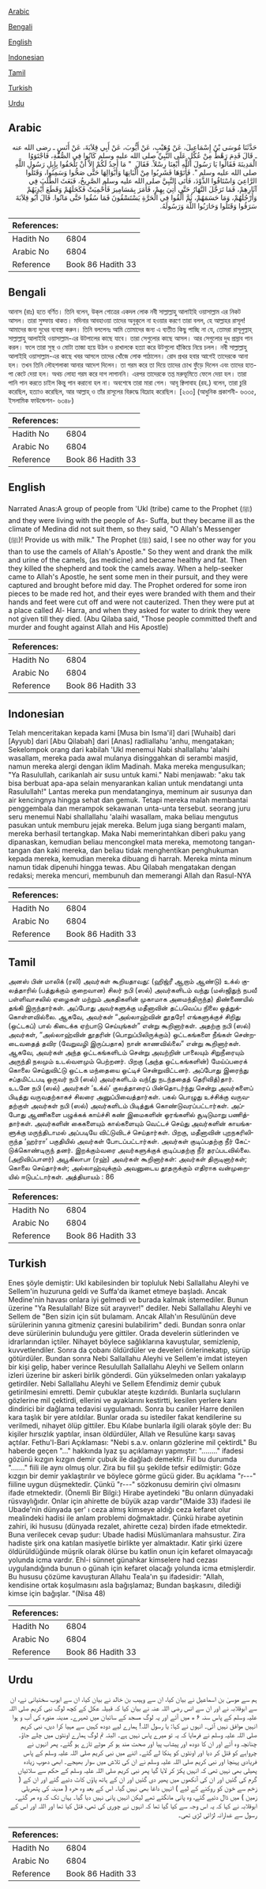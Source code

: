 [Arabic](#arabic)

[Bengali](#bengali)

[English](#english)

[Indonesian](#indonesian)

[Tamil](#tamil)

[Turkish](#turkish)

[Urdu](#urdu)

## Arabic


<div dir="rtl" lang="ar" style={{fontSize:'larger',backgroundColor:'#f8f9fa',padding:20}}>
حَدَّثَنَا مُوسَى بْنُ إِسْمَاعِيلَ، عَنْ وُهَيْبٍ، عَنْ أَيُّوبَ، عَنْ أَبِي قِلاَبَةَ، عَنْ أَنَسٍ ـ رضى الله عنه ـ قَالَ قَدِمَ رَهْطٌ مِنْ عُكْلٍ عَلَى النَّبِيِّ صلى الله عليه وسلم كَانُوا فِي الصُّفَّةِ، فَاجْتَوَوُا الْمَدِينَةَ فَقَالُوا يَا رَسُولَ اللَّهِ أَبْغِنَا رِسْلاً‏.‏ فَقَالَ ‏ "‏ مَا أَجِدُ لَكُمْ إِلاَّ أَنْ تَلْحَقُوا بِإِبِلِ رَسُولِ اللَّهِ صلى الله عليه وسلم ‏"‏‏.‏ فَأَتَوْهَا فَشَرِبُوا مِنْ أَلْبَانِهَا وَأَبْوَالِهَا حَتَّى صَحُّوا وَسَمِنُوا، وَقَتَلُوا الرَّاعِيَ وَاسْتَاقُوا الذَّوْدَ، فَأَتَى النَّبِيَّ صلى الله عليه وسلم الصَّرِيخُ، فَبَعَثَ الطَّلَبَ فِي آثَارِهِمْ، فَمَا تَرَجَّلَ النَّهَارُ حَتَّى أُتِيَ بِهِمْ، فَأَمَرَ بِمَسَامِيرَ فَأُحْمِيَتْ فَكَحَلَهُمْ وَقَطَعَ أَيْدِيَهُمْ وَأَرْجُلَهُمْ، وَمَا حَسَمَهُمْ، ثُمَّ أُلْقُوا فِي الْحَرَّةِ يَسْتَسْقُونَ فَمَا سُقُوا حَتَّى مَاتُوا‏.‏ قَالَ أَبُو قِلاَبَةَ سَرَقُوا وَقَتَلُوا وَحَارَبُوا اللَّهَ وَرَسُولَهُ‏.‏
</div>
<div style={{backgroundColor:'#f8f9fa',padding:20, marginBottom: 10}}><table> <thead> <tr> <th>References:</th> <th></th> </tr> </thead> <tbody><tr><td>Hadith No</td><td>6804</td></tr><tr><td>Arabic No</td><td>6804</td></tr><tr><td>Reference</td><td>Book 86 Hadith 33</td></tr></tbody></table></div>

## Bengali


<div dir="ltr" lang="bn" style={{fontSize:'larger',backgroundColor:'#f8f9fa',padding:20}}>
আনাস (রাঃ) হতে বর্ণিত। তিনি বলেন, উক্‌ল গোত্রের একদল লোক নবী সাল্লাল্লাহু আলাইহি ওয়াসাল্লাম এর নিকট আসল। তারা সুফ্ফায় থাকত। মদিনার আবহাওয়া তাদের অনুকূলে না হওয়ার করণে তারা বলল, হে আল্লাহর রাসূল! আমাদের জন্য দুধের ব্যবস্থা করুন। তিনি বললেনঃ আমি তোমাদের জন্য এ ব্যতীত কিছু পাচ্ছি না যে, তোমরা রাসূলুল্লাহ্ সাল্লাল্লাহু আলাইহি ওয়াসাল্লাম-এর উটপালের কাছে যাবে। তারা সেগুলোর কাছে আসল। আর সেগুলোর দুধ প্রস্রাব পান করল। ফলে তারা সুস্থ ও মোটা তাজা হয়ে উঠল ও রাখালকে হত্যা করে উটগুলো হাঁকিয়ে নিয়ে চলল। নবী সাল্লাল্লাহু আলাইহি ওয়াসাল্লাম-এর কাছে খবর আসলে তাদের খোঁজে লোক পাঠালেন। রোদ প্রখর হবার আগেই তাদেরকে আনা হল। তখন তিনি লৌহশলাকা আনার আদেশ দিলেন। তা গরম করে তা দিয়ে তাদের চোখ ফুঁড়ে দিলেন এবং তাদের হাত-পা কেটে দেয়া হল। অথচ লোহা গরম করে দাগ লাগাননি। এরপর তাদেরকে তপ্ত মরুভূমিতে ফেলে দেয়া হল। তারা পানি পান করতে চাইল কিন্তু পান করানো হল না। অবশেষে তারা মারা গেল। আবূ ক্বিলাবাহ (রহ.) বলেন, তারা চুরি করেছিল, হত্যাও করেছিল, আর আল্লাহ্ ও তাঁর রাসূলের বিরুদ্ধে বিদ্রোহ করেছিল। [২৩৩] (আধুনিক প্রকাশনী- ৬৩৩৫, ইসলামিক ফাউন্ডেশন- ৬৩৪৮)
</div>
<div style={{backgroundColor:'#f8f9fa',padding:20, marginBottom: 10}}><table> <thead> <tr> <th>References:</th> <th></th> </tr> </thead> <tbody><tr><td>Hadith No</td><td>6804</td></tr><tr><td>Arabic No</td><td>6804</td></tr><tr><td>Reference</td><td>Book 86 Hadith 33</td></tr></tbody></table></div>

## English


<div dir="ltr" lang="en" style={{fontSize:'larger',backgroundColor:'#f8f9fa',padding:20}}>
Narrated Anas:A group of people from 'Ukl (tribe) came to the Prophet (ﷺ) and they were living with the people of As- Suffa, but they became ill as the climate of Medina did not suit them, so they said, "O Allah's Messenger (ﷺ)! Provide us with milk." The Prophet (ﷺ) said, I see no other way for you than to use the camels of Allah's Apostle." So they went and drank the milk and urine of the camels, (as medicine) and became healthy and fat. Then they killed the shepherd and took the camels away. When a help-seeker came to Allah's Apostle, he sent some men in their pursuit, and they were captured and brought before mid day. The Prophet ordered for some iron pieces to be made red hot, and their eyes were branded with them and their hands and feet were cut off and were not cauterized. Then they were put at a place called Al- Harra, and when they asked for water to drink they were not given till they died. (Abu Qilaba said, "Those people committed theft and murder and fought against Allah and His Apostle)
</div>
<div style={{backgroundColor:'#f8f9fa',padding:20, marginBottom: 10}}><table> <thead> <tr> <th>References:</th> <th></th> </tr> </thead> <tbody><tr><td>Hadith No</td><td>6804</td></tr><tr><td>Arabic No</td><td>6804</td></tr><tr><td>Reference</td><td>Book 86 Hadith 33</td></tr></tbody></table></div>

## Indonesian


<div dir="ltr" lang="id" style={{fontSize:'larger',backgroundColor:'#f8f9fa',padding:20}}>
Telah menceritakan kepada kami [Musa bin Isma'il] dari [Wuhaib] dari [Ayyub] dari [Abu Qilabah] dari [Anas] radliallahu 'anhu, mengatakan; Sekelompok orang dari kabilah 'Ukl menemui Nabi shallallahu 'alaihi wasallam, mereka pada awal mulanya disinggahkan di serambi masjid, namun mereka alergi dengan iklim Madinah. Maka mereka mengusulkan; "Ya Rasulullah, carikanlah air susu untuk kami." Nabi menjawab: "aku tak bisa berbuat apa-apa selain menyarankan kalian untuk mendatangi unta Rasulullah!" Lantas mereka pun mendatanginya, meminum air susunya dan air kencingnya hingga sehat dan gemuk. Tetapi mereka malah membantai penggembala dan merampok sekawanan unta-unta tersebut. seorang juru seru menemui Nabi shallallahu 'alaihi wasallam, maka beliau mengutus pasukan untuk memburu jejak mereka. Belum juga siang berganti malam, mereka berhasil tertangkap. Maka Nabi memerintahkan diberi paku yang dipanaskan, kemudian beliau mencongkel mata mereka, memotong tangan-tangan dan kaki mereka, dan beliau tidak menghentikan penghukuman kepada mereka, kemudian mereka dibuang di harrah. Mereka minta minum namun tidak dipenuhi hingga tewas. Abu Qilabah mengatakan dengan redaksi; mereka mencuri, membunuh dan memerangi Allah dan Rasul-NYA
</div>
<div style={{backgroundColor:'#f8f9fa',padding:20, marginBottom: 10}}><table> <thead> <tr> <th>References:</th> <th></th> </tr> </thead> <tbody><tr><td>Hadith No</td><td>6804</td></tr><tr><td>Arabic No</td><td>6804</td></tr><tr><td>Reference</td><td>Book 86 Hadith 33</td></tr></tbody></table></div>

## Tamil


<div dir="ltr" lang="ta" style={{fontSize:'larger',backgroundColor:'#f8f9fa',padding:20}}>
அனஸ் பின் மாலிக் (ரலி) அவர்கள் கூறியதாவது: (ஹிஜ்ரீ ஆறாம் ஆண்டு) உக்ல் குலத்தாரில் (பத்துக்கும் குறைவான) சிலர் நபி (ஸல்) அவர்களிடம் வந்து (மஸ்ஜிதுந் நபவீ பள்ளிவாசலில் ஏழைகள் மற்றும் அகதிகளின் முகாமாக அமைந்திருந்த) திண்ணையில் தங்கி இருந்தார்கள். அப்போது அவர்களுக்கு மதீனாவின் தட்பவெப்ப நிலை ஒத்துக்கொள்ளவில்லை. ஆகவே, அவர்கள் “அல்லாஹ்வின் தூதரே! எங்களுக்குச் சிறிது (ஒட்டகப்) பால் கிடைக்க ஏற்பாடு செய்யுங்கள்” என்று கூறினார்கள். அதற்கு நபி (ஸல்) அவர்கள், “அல்லாஹ்வின் தூதரின் (பொறுப்பிலிருக்கும்) ஒட்டகங்களை நீங்கள் சென்றடைவதைத் தவிர (வேறுவழி இருப்பதாக) நான் காணவில்லை” என்று கூறினார்கள். ஆகவே, அவர்கள் அந்த ஒட்டகங்களிடம் சென்று அவற்றின் பாலையும் சிறுநீரையும் அருந்தி நலமும் உடல்வளமும் பெற்றனர். பிறகு (அந்த ஒட்டகங்களின்) மேய்ப்பரைக் கொலை செய்துவிட்டு ஒட்டக மந்தையை ஓட்டிச் சென்றுவிட்டனர். அப்போது இரைந்து சப்தமிட்டபடி ஒருவர் நபி (ஸல்) அவர்களிடம் வந்(து நடந்ததைத் தெரிவித்)தார். உடனே நபி (ஸல்) அவர்கள் ‘உக்ல்’ குலத்தாரைப் பின்தொடர்ந்து சென்று அவர்களைப் பிடித்து வருவதற்காகச் சிலரை அனுப்பிவைத்தார்கள். பகல் பொழுது உச்சிக்கு வருவதற்குள் அவர்கள் நபி (ஸல்) அவர்களிடம் பிடித்துக் கொண்டுவரப்பட்டார்கள். அப்போது ஆணிகளை பழுக்கக் காய்ச்சி கண் இமைகளின் ஓரங்களில் சூடிடுமாறு பணித்தார்கள். அவர்களின் கைகளையும் கால்களையும் வெட்டச் செய்து அவர்களின் காயங்களுக்கு மருந்திடாமல் அப்படியே விட்டுவிடச் செய்தார்கள். பிறகு, மதீனாவின் புறநகரிலிருந்த ‘ஹர்ரா’ பகுதியில் அவர்கள் போடப்பட்டார்கள். அவர்கள் குடிப்பதற்கு நீர் கேட்டுக்கொண்டிருந் தனர். இறக்கும்வரை அவர்களுக்குக் குடிப்பதற்கு நீர் தரப்படவில்லை. (அறிவிப்பாளர்) அபூகிலாபா (ரஹ்) அவர்கள் கூறினார்கள்: அவர்கள் திருடினார்கள்; கொலை செய்தார்கள்; அல்லாஹ்வுக்கும் அவனுடைய தூதருக்கும் எதிராக வன்முறையில் ஈடுபட்டார்கள். அத்தியாயம் : 86
</div>
<div style={{backgroundColor:'#f8f9fa',padding:20, marginBottom: 10}}><table> <thead> <tr> <th>References:</th> <th></th> </tr> </thead> <tbody><tr><td>Hadith No</td><td>6804</td></tr><tr><td>Arabic No</td><td>6804</td></tr><tr><td>Reference</td><td>Book 86 Hadith 33</td></tr></tbody></table></div>

## Turkish


<div dir="ltr" lang="tr" style={{fontSize:'larger',backgroundColor:'#f8f9fa',padding:20}}>
Enes şöyle demiştir: Ukl kabilesinden bir topluluk Nebi Sallallahu Aleyhi ve Sellem'in huzuruna geldi ve Suffa'da ikamet etmeye başladı. Ancak Medine'nin havası onlara iyi gelmedi ve burada kalmak istemediler. Bunun üzerine "Ya Resulallah! Bize süt arayıver!" dediler. Nebi Sallallahu Aleyhi ve Sellem de "Ben sizin için süt bulamam. Ancak Allah'ın Resulünün deve sürülerinin yanına gitmeniz çaresini bulabilirim" dedi. Bundan sonra onlar deve sürülerinin bulunduğu yere gittiler. Orada develerin sütlerinden ve idrarlarından içtiler. Nihayet böylece sağlıklarına kavuştular, semizlenip, kuvvetlendiler. Sonra da çobanı öldürdüler ve develeri önlerinekatıp, sürüp götürdüler. Bundan sonra Nebi Sallallahu Aleyhi ve Sellem'e imdat isteyen bir kişi gelip, haber verince Resulullah Sallallahu Aleyhi ve Sellem onların izleri üzerine bir askeri birlik gönderdi. Gün yükselmeden onları yakalayıp getirdiler. Nebi Sallallahu Aleyhi ve Sellem Efendimiz demir çubuk getirilmesini emretti. Demir çubuklar ateşte kızdırıldı. Bunlarla suçluların gözlerine mil çektirdi, ellerini ve ayaklarını kestirtti, kesilen yerlere kanı dindirici bir dağlama tedavisi uygulamadı. Sonra bu caniler Harre denilen kara taşlık bir yere atıldılar. Bunlar orada su istediler fakat kendilerine su verilmedi, nihayet ölüp gittiler. Ebu Kılabe bunlarla ilgili olarak şöyle der: Bu kişiler hırsızlık yaptılar, insan öldürdüler, Allah ve Resulüne karşı savaş açtılar. Fethu'l-Bari Açıklaması: "Nebi s.a.v. onların gözlerine mil çektirdL" Bu haberde geçen "..." hakkında lyaz şu açıklamayı yapmıştır: "........" ifadesi gözünü kızgın kızgın demir çubuk ile dağladı demektir. Fiil bu durumda "......." fiili ile aynı olmuş olur. Zira bu fiil şu şekilde tefsir edilmiştir: Göze kızgın bir demir yaklaştırılır ve böylece görme gücü gider. Bu açıklama "r---" fiiline uygun düşmektedir. Çünkü "r---" sözkonusu demirin çivi olmasını ifade etmektedir. (Önemli Bir Bilgi:) Hirabe ayetindeki "Bu onların dünyadaki rüsvaylığıdır. Onlar için ahirette de büyük azap vardır"(Maide 33) ifadesi ile Ubade'nin dünyada şer' ı ceza almış kimseye aldığı ceza kefaret olur mealindeki hadisi ile anlam problemi doğmaktadır. Çünkü hirabe ayetinin zahiri, iki hususu (dünyada rezalet, ahirette ceza) birden ifade etmektedir. Buna verilecek cevap şudur: Ubade hadisi Müslümanlara mahsustur. Zira hadiste şirk ona katılan masiyetle birlikte yer almaktadır. Katir şirki üzere öldürüldüğünde müşrik olarak ölürse bu katlin onun için kefaret olmayacağı yolunda icma vardır. Ehl-i sünnet günahkar kimselere had cezası uygulandığında bunun o günah için kefaret olacağı yolunda icma etmişlerdir. Bu hususu çözüme kavuşturan Allahu Teala'ın şu ifadesidir: "Allah, kendisine ortak koşulmasını asla bağışlamaz; Bundan başkasını, dilediği kimse için bağışlar. "(Nisa 48)
</div>
<div style={{backgroundColor:'#f8f9fa',padding:20, marginBottom: 10}}><table> <thead> <tr> <th>References:</th> <th></th> </tr> </thead> <tbody><tr><td>Hadith No</td><td>6804</td></tr><tr><td>Arabic No</td><td>6804</td></tr><tr><td>Reference</td><td>Book 86 Hadith 33</td></tr></tbody></table></div>

## Urdu


<div dir="rtl" lang="ur" style={{fontSize:'larger',backgroundColor:'#f8f9fa',padding:20}}>
ہم سے موسیٰ بن اسماعیل نے بیان کیا، ان سے وہیب بن خالد نے بیان کیا، ان سے ایوب سختیانی نے، ان سے ابوقلابہ نے اور ان سے انس رضی اللہ عنہ نے بیان کیا کہ قبیلہ عکل کے کچھ لوگ نبی کریم صلی اللہ علیہ وسلم کے پاس سنہ ۶ ھ میں آئے اور یہ لوگ مسجد کے سائبان میں ٹھہرے۔ مدینہ منورہ کی آب و ہوا انہیں موافق نہیں آئی۔ انہوں نے کہا: یا رسول اللہ! ہمارے لیے دودھ کہیں سے مہیا کرا دیں، نبی کریم صلی اللہ علیہ وسلم نے فرمایا کہ یہ تو میرے پاس نہیں ہے۔ البتہ تم لوگ ہمارے اونٹوں میں چلے جاؤ۔ چنانچہ وہ آئے اور ان کا دودھ اور پیشاب پیا اور صحت مند ہو کر موٹے تازے ہو گئے۔ پھر انہوں نے چرواہے کو قتل کر دیا اور اونٹوں کو ہنکا لے گئے۔ اتنے میں نبی کریم صلی اللہ علیہ وسلم کے پاس فریادی پہنچا اور نبی کریم صلی اللہ علیہ وسلم نے ان کی تلاش میں سوار بھیجے۔ ابھی دھوپ زیادہ پھیلی بھی نہیں تھی کہ انہیں پکڑ کر لایا گیا پھر نبی کریم صلی اللہ علیہ وسلم کے حکم سے سلائیاں گرم کی گئیں اور ان کی آنکھوں میں پھیر دی گئیں اور ان کے ہاتھ پاؤں کاٹ دئیے گئے اور ان کے ( زخم سے خون کو روکنے کے لیے ) انہیں داغا بھی نہیں گیا۔ اس کے بعد وہ حرہ ( مدینہ کی پتھریلی زمین ) میں ڈال دئیے گئے، وہ پانی مانگتے تھے لیکن انہیں پانی نہیں دیا گیا۔ یہاں تک کہ وہ مر گئے۔ ابوقلابہ نے کہا کہ یہ اس وجہ سے کیا گیا تھا کہ انہوں نے چوری کی تھی، قتل کیا تھا اور اللہ اور اس کے رسول سے غدارانہ لڑائی لڑی تھی۔
</div>
<div style={{backgroundColor:'#f8f9fa',padding:20, marginBottom: 10}}><table> <thead> <tr> <th>References:</th> <th></th> </tr> </thead> <tbody><tr><td>Hadith No</td><td>6804</td></tr><tr><td>Arabic No</td><td>6804</td></tr><tr><td>Reference</td><td>Book 86 Hadith 33</td></tr></tbody></table></div>